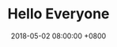 ﻿---
layout:     post
title:      Hello Everyone
date: 2018-05-02 08:00:00 +0800
keywords:
categories:
tags:
    - note
    - reading
---
